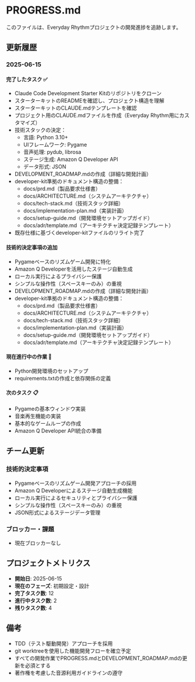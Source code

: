 # PROGRESS.md

このファイルは、Everyday Rhythmプロジェクトの開発進捗を追跡します。

## 更新履歴

### 2025-06-15

#### 完了したタスク ✅
- Claude Code Development Starter Kitのリポジトリをクローン
- スターターキットのREADMEを確認し、プロジェクト構造を理解
- スターターキットのCLAUDE.mdテンプレートを確認
- プロジェクト用のCLAUDE.mdファイルを作成（Everyday Rhythm用にカスタマイズ）
- 技術スタックの決定：
  - 言語: Python 3.10+
  - UIフレームワーク: Pygame
  - 音声処理: pydub, librosa
  - ステージ生成: Amazon Q Developer API
  - データ形式: JSON
- DEVELOPMENT_ROADMAP.mdの作成（詳細な開発計画）
- developer-kit準拠のドキュメント構造の整備：
  - docs/prd.md（製品要求仕様書）
  - docs/ARCHITECTURE.md（システムアーキテクチャ）
  - docs/tech-stack.md（技術スタック詳細）
  - docs/implementation-plan.md（実装計画）
  - docs/setup-guide.md（開発環境セットアップガイド）
  - docs/adr/template.md（アーキテクチャ決定記録テンプレート）
- 既存仕様に基づくdeveloper-kitファイルのリライト完了

#### 技術的決定事項の追加
- Pygameベースのリズムゲーム開発に特化
- Amazon Q Developerを活用したステージ自動生成
- ローカル実行によるプライバシー保護
- シンプルな操作性（スペースキーのみ）の重視
- DEVELOPMENT_ROADMAP.mdの作成（詳細な開発計画）
- developer-kit準拠のドキュメント構造の整備：
  - docs/prd.md（製品要求仕様書）
  - docs/ARCHITECTURE.md（システムアーキテクチャ）
  - docs/tech-stack.md（技術スタック詳細）
  - docs/implementation-plan.md（実装計画）
  - docs/setup-guide.md（開発環境セットアップガイド）
  - docs/adr/template.md（アーキテクチャ決定記録テンプレート）

#### 現在進行中の作業 🔄
- Python開発環境のセットアップ
- requirements.txtの作成と依存関係の定義

#### 次のタスク 📋
- Pygameの基本ウィンドウ実装
- 音楽再生機能の実装
- 基本的なゲームループの作成
- Amazon Q Developer API統合の準備

## チーム更新

### 技術的決定事項
- Pygameベースのリズムゲーム開発アプローチの採用
- Amazon Q Developerによるステージ自動生成機能
- ローカル実行によるセキュリティとプライバシー保護
- シンプルな操作性（スペースキーのみ）の重視
- JSON形式によるステージデータ管理

### ブロッカー・課題
- 現在ブロッカーなし

## プロジェクトメトリクス

- **開始日**: 2025-06-15
- **現在のフェーズ**: 初期設定・設計
- **完了タスク数**: 12
- **進行中タスク数**: 2
- **残りタスク数**: 4

## 備考
- TDD（テスト駆動開発）アプローチを採用
- git worktreeを使用した機能開発フローを確立予定
- すべての開発作業でPROGRESS.mdとDEVELOPMENT_ROADMAP.mdの更新を必須とする
- 著作権を考慮した音源利用ガイドラインの遵守